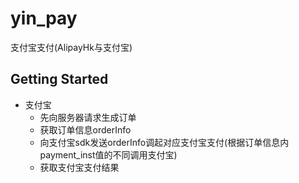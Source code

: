 # yin_pay

支付宝支付(AlipayHk与支付宝)

## Getting Started
- 支付宝
	- 先向服务器请求生成订单
	- 获取订单信息orderInfo
	- 向支付宝sdk发送orderInfo调起对应支付宝支付(根据订单信息内payment_inst值的不同调用支付宝)
	- 获取支付宝支付结果